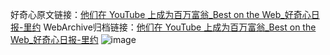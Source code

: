 好奇心原文链接：[他们在 YouTube 上成为百万富翁_Best on the Web_好奇心日报-里约](https://www.qdaily.com/articles/12614.html)
WebArchive归档链接：[他们在 YouTube 上成为百万富翁_Best on the Web_好奇心日报-里约](http://web.archive.org/web/20190623172836/https://www.qdaily.com/articles/12614.html)
![image](http://ww3.sinaimg.cn/large/007d5XDply1g3wjvgcburj30u02nb1bb)